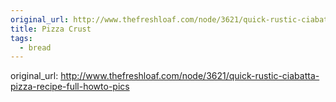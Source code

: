 ```yaml
---
original_url: http://www.thefreshloaf.com/node/3621/quick-rustic-ciabatta-pizza-recipe-full-howto-pics
title: Pizza Crust
tags:
  - bread
---
```


original_url: http://www.thefreshloaf.com/node/3621/quick-rustic-ciabatta-pizza-recipe-full-howto-pics
